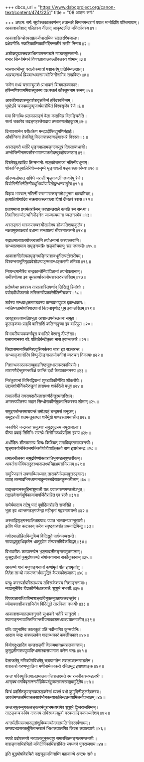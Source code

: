 +++
dbcs_url = "https://www.dsbcproject.org/canon-text/content/474/2251"
title = "08 अष्टमः सर्गः"

+++
अष्टमः सर्गः
सूर्यास्तकालवर्णनम्
तत्रान्तरे बिम्बममन्दरागं पपात भानोदिशि पश्चिमायाम्।  
आकाशकोशाद् गलितस्य नीलाद् आकृष्टलीलं मणिदर्पणस्य॥१॥

आकाशसिन्धोरपराह्णकर्णधाराधिपः संहृतरश्मिजालः।  
प्रक्षेपणीभिः स्फटिकात्मिकाभिर्दिगन्ततीरं तरणिं निनाय॥२॥

अशोकपुष्पस्तबकाभिताम्रमस्ताचले मण्डलमुष्णभानोः।  
बभार सिन्धोर्मथने विषक्तप्रवालवल्लीवलस्य शोभाम्॥३॥

भास्वानभीप्सुः परालोकयात्रां पद्माकरेषु प्रतिबिम्बलक्षात्।  
आप्रच्छनार्थं प्रियबान्धवानामम्भोजिनीनामिव सम्प्रविष्टः॥४॥

क्रमेण मध्यं चरमाम्बुराशेः प्राभाकरं बिम्बमलञ्चकार।  
हरिन्मणिश्याममिवाच्युतस्य वक्षःस्थलं कौस्तुभनाम रत्नम्॥५॥

आवर्तवेगादपरम्बुराशेरावृत्तबिम्बं हरिदश्वबिम्बम्।  
भूयोऽपि चक्रभ्रममुन्मृजार्थमारोपितं विश्वसृजेव रेजे॥६॥

मया विनाब्धिः प्रलयप्रसङ्गं वेला कदाचिन्न विलङ्घितेति।  
सत्यं चकारेव तदङ्गहस्तैरादाय तप्तारुणलोहकूटम्॥७॥

दिनावसानेन परीक्षकेण मन्दप्रदीप्तिद्युमणिर्महार्हः।  
और्वाग्निना तेजयितुं किलान्तरुदन्वङ्गारभरे निरस्तः॥८॥

अस्तङ्गते भर्तरि भृङ्गमालामङ्गल्यसूत्रं दिवसान्तधात्री।  
अम्भोजिनीनामपसौरभाणामपाकरोदम्बुरुहोपकण्ठात्॥९॥

विश्लेषदुःखादिव तिग्मभानोः सङ्कोचभाजां नलिनीवधूनाम्।  
शोकाग्निधूमालिरिवोज्जजृम्भे भृङ्गावली पङ्करुहाननेम्यः॥१०॥

सौरभ्यलोभात् सविधे चरन्ती भृङ्गावली पद्मवनेषु रेजे।  
वियोगिनीभिर्नलिनीवधूभिर्व्यापारितोद्वन्धनवागुरेव॥११॥

विहाय भास्वान् नलिनीं सरागामस्तङ्गतोऽभून्मम बाल्यमित्रम्।  
इत्यातियोगादिव चक्रवाकस्त्यक्त्वा प्रियां दीनतरं ररास॥१२॥

प्रतायमाना प्रथमेतरस्मिन् काष्ठान्तराले कनति स्म सन्ध्या।  
दिवानिशान्योऽन्यनिपीडनेन जाज्वल्यमाना ज्वलनप्रभेव॥१३॥

अस्तङ्गतं भास्करमम्बरश्रीरालोक्य शोकातिशयाकुलेव।  
नक्षत्रमुक्ताक्षवटं दधाना सन्ध्यातपं चीवरमाललम्बे॥१४॥

रुद्राक्षमालावलयोज्ज्वलानि तपोधनानां करपल्लवानि।  
सन्ध्याप्रणामाय सभृङ्गचक्रैः सङ्कोचमापुः सह पद्मषण्डैः॥१५॥

आकाशनीलोत्पलभृङ्गभङ्गिराशावधूनीलपटोत्तरीयम्।  
विश्वम्भराभूमिगृहप्रवेशोऽप्यजृम्भतान्धङ्करणी तमिस्रा॥१६॥

निष्यन्दमानैरिव चन्द्रकान्तैर्निर्वापितानां तपनोपलानाम्।  
समीरणोत्था इव धूमसार्थास्तमोभरास्तरुरन्तरिक्षम्॥१७॥

प्रदोषवेधाः प्रवरस्य ताराप्रशस्तिवर्णान् लिखितुं हिमांशोः।  
पयोदवीथीफलकं तमिस्रमषीप्रकारैर्मलिनीचकार॥१८॥

शर्वस्य सन्ध्याधृतताण्डवस्य कण्ठप्रभापुञ्ज इवान्धकारः।  
ज्वलिष्यतामोषधिपादपानां किञ्चावृणोद् धूम इवान्तरिक्षम्॥१९॥

आवव्रुराकाशमतिप्रभूता आशान्तपर्यस्ततमः समूहा।  
कूलङ्कषाः प्रावृषि वारिराशिं कलिन्दपुत्र्या इव वारिपूराः॥२०॥

विभावरीचम्पककर्णपूरा बभासिरे वेश्मसु दीपलेखा।  
पलायमानस्य रवेः पटिष्ठैर्बन्दीकृता भास इवान्धकारैः॥२१॥

जिज्ञासमानास्तिमिरप्रवृत्तिमर्कस्य चारा इव सञ्चरन्तः।  
सन्ध्याकृशानोरिव विष्फुलिङ्गास्तमोमणीनां व्यरुचन् निकायाः॥२२॥

निशान्धकारप्रकराम्बुवाहनिष्ठ्यूतधाराकरकाभिरामैः।  
तारागणैर्दन्तुरमन्तरिक्षं कान्तिं दधौ कैरवकाननस्य॥२३॥

निरंकुशानां तिमिरद्विपानां शुण्डाविकीर्णैरिव शीकरौघैः।  
उद्दामशोभैर्निकरैरुडूनां तारापथः शर्करिलो बभूव॥२४॥

तमालनीलं तगरावदातैस्तारागणैर्दन्तुरमन्तरिक्षम्।  
अगस्त्यपीतस्य जहार सिन्धोराकीर्णमुक्तानिकरस्य शोभाम्॥२५॥

समुद्रगर्भान्तरमाश्रयन्तं तमोऽपहं चन्द्रमसं तनूजम्।  
समुद्वहन्ती शतमन्तुकाष्ठा शनैर्मुखे पाण्डरतामयासीत्॥२६॥

चकाशिरे चन्द्रमसः समुत्थाः समुद्रगूढस्य मयूखमालाः।  
पीत्पा प्रवाहं तिमिभिः सरन्ध्रैः शिरोभिरूर्ध्वप्रहिता इवाप॥२७॥

अर्धोदितः शीतकरस्य बिम्बः किञ्चित् समाविष्कृतलाञ्छनश्रीः।  
शृङ्गारयोनेस्त्रिजगज्जिगीषोर्विषाङ्कितो बाण इवार्धचन्द्रः॥२८॥

तमालनीलस्य समुद्रविष्णोस्ताराधिभूमण्डलपुण्डरीकम्।  
आवर्तनाभीविवरादुदस्थादालक्ष्यचिह्नभ्रमराभिरामम्॥२९॥

समुज्जिहानं लवणाब्धिमध्यात् तारापतेर्मण्डलमुत्तरङ्गात्।  
उवाह तस्मादभिमथ्यमानादुन्मज्जदैरावतकुम्भलीलाम्॥३०॥

उद्यच्छमानस्तुहिनांशुमाली यतः प्रवालारुणमण्डलोऽभूत्।  
तद्वाडवेनार्णमूषिकायामावर्जितैराहित एव रत्नैः॥३१॥

सधैर्यमादाय तटेषु पादं पूर्वाद्रिमारोहति राजसिंहे।  
भूता इव ध्वान्तमतङ्गजेन्द्रा महीभृतां गह्वरमाश्रयन्ते॥३२॥

अस्ताद्रिशृङ्गस्खलिताग्रपादः पपात भास्वानपराम्बुराशौ।  
इतीव भीतः कटकान् करेण स्पृष्ट्वारुरोह प्रथमाद्रिमिन्दुः॥३३॥

नवोदयालोहितमिन्दुबिम्बं विदिद्युते पार्वणमम्बरान्ते।  
सायाह्नमुद्राधिकृतेन धातुद्रवेण संन्यस्तमिवैकचिह्नम्॥३४॥

विभावरीशः करपल्लवेन भृङ्गावलीमङ्गलसूत्रमालाम्।  
कुसुद्वतीनां कुमुदोपकण्ठे संयोजयामास सकौतुकानाम्॥३५॥

आकर्ण्य गानं मधुपाङ्गनानां कर्णामृतं पीत इवामृतांशुः।  
दिदेश ताभ्यो मकरन्दगर्भमामुद्रितं कैरवकोशजातम्॥३६॥

पत्युः करस्पर्शपरिश्लथस्य तमिस्रकेशस्य निशाङ्गनायाः।  
नवप्रसूनैरिव विप्रकीर्णैर्नक्षत्रजालैः शुशुभे नभःश्रीः॥३७॥

विपक्वताराधिपबिम्बशङ्खविमुक्तमुक्ताफलदन्तुरेव।  
व्योमापगाशीकरराजितेव विदिद्युते तारकिता नभःश्रीः॥३८॥

आकाशशय्यातलमश्नुवाने सुधाकरे भर्तरि सानुरागे।  
श्यामाङ्गनायास्तिमिरान्तरीयमाकाशमध्यादपयातमासीत्॥३९॥

पतिः पशुनामिव कालकूटं पतिं नदीनामिव कुम्भयोनिः।  
आदाय चन्द्रः करपल्लवेन गाढान्धकारं कवलीचकार॥४०॥

वियोगदुःखादिव पाण्डराङ्गीं विलम्बमानभ्रमरालकान्ताम्।  
कुमुद्वतीमासवपुष्पदिग्धामाश्वासयामास करेण चन्द्रः॥४१॥

वेलाजलेषु मणिदर्पणविभ्रमेषु च्छायागतेन शशलाञ्छनमण्डलेन।  
वाराकरो वरुणभूपतिना मणीनामेकाकरो रचितमुद्र इवाशशङ्क॥४२॥

अन्तः परिस्फुरितबालतमालकान्तिरालक्ष्यते स्म रजनीकरमण्डलश्रीः।  
आसृक्वभागविवृताननसैंहिकेयदंष्ट्राकरालगरलद्रवमुद्रितेव॥४३॥

बिम्बं प्रदर्शितकुरङ्गकलङ्करेखं व्यक्तं बभौ कुमुदिनीकुलदैवतस्य।  
आवर्तमण्डलमिवाचलसार्वभौमकन्याकलिन्दतनयामिलनोपजातम्॥४४॥

अन्तःस्फुरन्मृगकलङ्कमभंगुराभमत्यर्थमेव शुशुभे द्विजराजबिम्बम्।  
ताटङ्कचक्रमिव दन्तमयं तमिस्रावामभ्रुवो मरकताङ्कितमध्यदेशम्॥४५॥

अन्तर्मलीमसमभादमृतांशुबिम्बमम्भोदवातमलिनोदरदर्पणाभम्।  
कण्ठप्रभप्रसरकर्बुरितान्तरालं भिक्षाकपालमिव किञ्च कपालपाणेः॥४६॥

स्पष्टे प्रदोषसमये नरपालसूनुस्त्वष्ट्रा समारचितमङ्गलमण्डनश्रीः।  
वाराङ्गनाभिरभितो मणिदीपिकाभिरासेवितः स्वभवनं पुनराजगाम॥४७॥

इति बुद्धघोषविरचिते पद्यचूडामणिनाम्नि महाकाव्ये अष्टमः सर्गः॥

